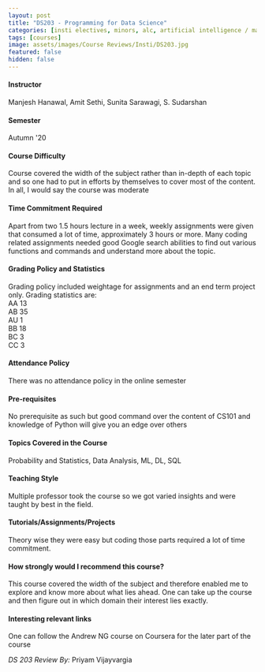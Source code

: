 ```yaml
---
layout: post
title: "DS203 - Programming for Data Science"
categories: [insti electives, minors, alc, artificial intelligence / machine learning, automation, autonomous systems, DS]
tags: [courses]
image: assets/images/Course Reviews/Insti/DS203.jpg
featured: false
hidden: false
---
```


#### Instructor
Manjesh Hanawal, Amit Sethi, Sunita Sarawagi, S. Sudarshan

#### Semester
Autumn '20

#### Course Difficulty
Course covered the width of the subject rather than in-depth of each topic and so one had to put in efforts by themselves to cover most of the content. In all, I would say the course was moderate 

#### Time Commitment Required
Apart from two 1.5 hours lecture in a week, weekly assignments were given that consumed a lot of time, approximately 3 hours or more. Many coding related assignments needed good Google search abilities to find out various functions and commands and understand more about the topic. 

#### Grading Policy and Statistics
Grading policy included weightage for assignments and an end term project only. Grading statistics are:  
AA	13  
AB	35  
AU	1  
BB	18  
BC	3  
CC	3

#### Attendance Policy
There was no attendance policy in the online semester

#### Pre-requisites
No prerequisite as such but good command over the content of CS101 and knowledge of Python will give you an edge over others

#### Topics Covered in the Course
Probability and Statistics, Data Analysis, ML, DL, SQL

#### Teaching Style
Multiple professor took the course so we got varied insights and were taught by best in the field.

#### Tutorials/Assignments/Projects
Theory wise they were easy but coding those parts required a lot of time commitment.

#### How strongly would I recommend this course?
This course covered the width of the subject and therefore enabled me to explore and know more about what lies ahead. One can take up the course and then figure out in which domain their interest lies exactly.

#### Interesting relevant links
One can follow the Andrew NG course on Coursera for the later part of the course

*DS 203 Review By:* Priyam Vijayvargia
